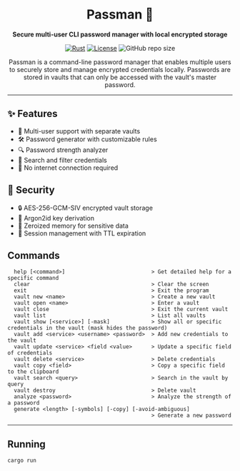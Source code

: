 <div align="center">

# Passman 🔐

**Secure multi-user CLI password manager with local encrypted storage**

[![Rust](https://img.shields.io/badge/Built_with-Rust-orange?logo=rust)](https://www.rust-lang.org/)
[![License](https://img.shields.io/badge/License-MIT-blue.svg)](LICENSE)
![GitHub repo size](https://img.shields.io/github/repo-size/R1c4rdCo5t4/passman)

Passman is a command-line password manager that enables multiple users to securely store and manage encrypted credentials locally. Passwords are stored in vaults that can only be accessed with the vault's master password.

</div>

---

## ✨ Features

- 👥 Multi-user support with separate vaults
- 🛠️ Password generator with customizable rules
- 🔍 Password strength analyzer
- 🔎 Search and filter credentials
- 🚫 No internet connection required

## 🔑 Security

- 🔒 AES-256-GCM-SIV encrypted vault storage
- 🔐 Argon2id key derivation
- 🧹 Zeroized memory for sensitive data
- 👤 Session management with TTL expiration

## Commands

```
  help [<command>]                           > Get detailed help for a specific command
  clear                                      > Clear the screen
  exit                                       > Exit the program
  vault new <name>                           > Create a new vault
  vault open <name>                          > Enter a vault
  vault close                                > Exit the current vault
  vault list                                 > List all vaults
  vault show [<service>] [-mask]             > Show all or specific credentials in the vault (mask hides the password)
  vault add <service> <username> <password>  > Add new credentials to the vault
  vault update <service> <field <value>      > Update a specific field of credentials 
  vault delete <service>                     > Delete credentials
  vault copy <field>                         > Copy a specific field to the clipboard
  vault search <query>                       > Search in the vault by query
  vault destroy                              > Delete vault
  analyze <password>                         > Analyze the strength of a password
  generate <length> [-symbols] [-copy] [-avoid-ambiguous]
                                             > Generate a new password
```

---

## Running

```
cargo run
```